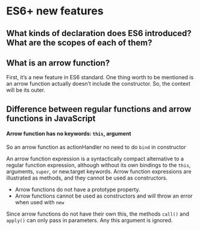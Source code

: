 # ES6+ new features

## What kinds of declaration does ES6 introduced? What are the scopes of each of them?

## What is an arrow function? 

First, it’s a new feature in ES6 standard. One thing worth to be mentioned is an arrow function actually doesn’t include the constructor. So, the context will be its outer.

## Difference between regular functions and arrow functions in JavaScript

#### **Arrow function has no keywords: `this`, argument**

So an arrow function as actionHandler no need to do `bind` in constructor

An arrow function expression is a syntactically compact alternative to a regular function expression, although without its own bindings to the `this`, arguments, `super`, or new.target keywords. Arrow function expressions are illustrated as methods, and they cannot be used as constructors.

* Arrow functions do not have a prototype property.
* Arrow functions cannot be used as constructors and will throw an error when used with `new`

Since arrow functions do not have their own this, the methods `call()` and `apply()` can only pass in parameters. Any this argument is ignored.

